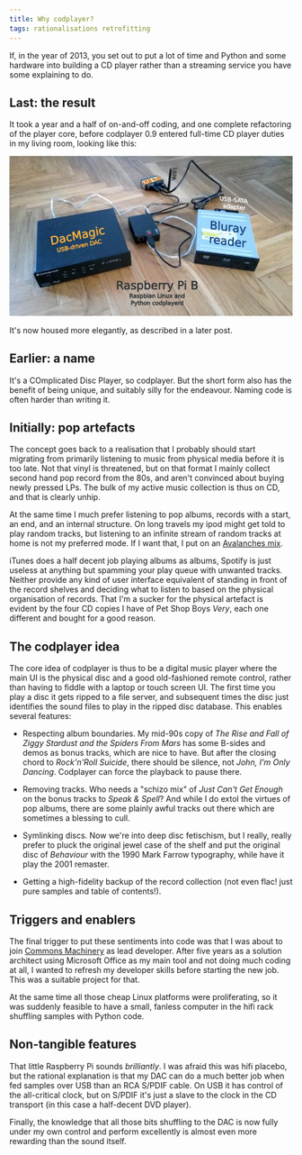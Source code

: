 ```yaml
---
title: Why codplayer?
tags: rationalisations retrofitting
---
```


If, in the year of 2013, you set out to put a lot of time and Python
and some hardware into building a CD player rather than a streaming
service you have some explaining to do.


Last: the result
----------------

It took a year and a half of on-and-off coding, and one complete
refactoring of the player core, before codplayer 0.9 entered full-time
CD player duties in my living room, looking like this:

![codplayer boxes](/images/codplayer/codcomponents.png)

It's now housed more elegantly, as described in a later post.


Earlier: a name
---------------

It's a COmplicated Disc Player, so codplayer.  But the short form also
has the benefit of being unique, and suitably silly for the endeavour.
Naming code is often harder than writing it.


Initially: pop artefacts
------------------------

The concept goes back to a realisation that I probably should start
migrating from primarily listening to music from physical media before
it is too late.  Not that vinyl is threatened, but on that format I
mainly collect second hand pop record from the 80s, and aren't
convinced about buying newly pressed LPs.  The bulk of my active music
collection is thus on CD, and that is clearly unhip.

At the same time I much prefer listening to pop albums, records with a
start, an end, and an internal structure.  On long travels my ipod
might get told to play random tracks, but listening to an infinite
stream of random tracks at home is not my preferred mode.  If I want
that, I put on an [Avalanches
mix](https://www.reddit.com/r/theavalanches/comments/2zj33i/24_and_counting_of_the_avalanches_mixtapes_live/).

iTunes does a half decent job playing albums as albums, Spotify is
just useless at anything but spamming your play queue with unwanted
tracks.  Neither provide any kind of user interface equivalent of
standing in front of the record shelves and deciding what to listen to
based on the physical organisation of records.  That I'm a sucker for
the physical artefact is evident by the four CD copies I have of Pet
Shop Boys *Very*, each one different and bought for a good reason.


The codplayer idea
------------------

The core idea of codplayer is thus to be a digital music player where
the main UI is the physical disc and a good old-fashioned remote
control, rather than having to fiddle with a laptop or touch screen
UI.  The first time you play a disc it gets ripped to a file server,
and subsequent times the disc just identifies the sound files to play
in the ripped disc database.  This enables several features:

* Respecting album boundaries.  My mid-90s copy of *The Rise and Fall
  of Ziggy Stardust and the Spiders From Mars* has some B-sides and
  demos as bonus tracks, which are nice to have.  But after the
  closing chord to *Rock'n'Roll Suicide*, there should be silence, not
  *John, I'm Only Dancing*.  Codplayer can force the playback to pause
  there.

* Removing tracks.  Who needs a "schizo mix" of *Just Can't Get
  Enough* on the bonus tracks to *Speak & Spell*?  And while I do
  extol the virtues of pop albums, there are some plainly awful tracks
  out there which are sometimes a blessing to cull.

* Symlinking discs.  Now we're into deep disc fetischism, but I
  really, really prefer to pluck the original jewel case of the shelf
  and put the original disc of *Behaviour* with the 1990 Mark Farrow
  typography, while have it play the 2001 remaster.

* Getting a high-fidelity backup of the record collection (not even
  flac! just pure samples and table of contents!).


Triggers and enablers
---------------------

The final trigger to put these sentiments into code was that I was
about to join [Commons Machinery](http://commonsmachinery.se/) as lead
developer.  After five years as a solution architect using Microsoft
Office as my main tool and not doing much coding at all, I wanted to
refresh my developer skills before starting the new job.  This was a
suitable project for that.

At the same time all those cheap Linux platforms were proliferating,
so it was suddenly feasible to have a small, fanless computer in the
hifi rack shuffling samples with Python code.  


Non-tangible features
---------------------

That little Raspberry Pi sounds *brilliantly*.  I was afraid this was
hifi placebo, but the rational explanation is that my DAC can do a
much better job when fed samples over USB than an RCA S/PDIF cable.
On USB it has control of the all-critical clock, but on S/PDIF it's
just a slave to the clock in the CD transport (in this case a
half-decent DVD player).

Finally, the knowledge that all those bits shuffling to the DAC is now
fully under my own control and perform excellently is almost even more
rewarding than the sound itself.
